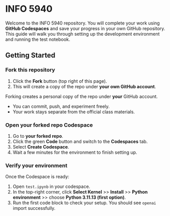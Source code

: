 # INFO 5940 
Welcome to the INFO 5940 repository. You will complete your work using **GitHub Codespaces** and save your progress in your own GitHub repository. This guide will walk you through setting up the development environment and running the test notebook.  

## Getting Started 

### Fork this repository 
1. Click the **Fork** button (top right of this page).
2. This will create a copy of the repo under **your own GitHub account**.

Forking creates a personal copy of the repo under **your** GitHub account.  
- You can commit, push, and experiment freely.  
- Your work stays separate from the official class materials.

### Open your forked repo Codespace
1. Go to **your forked repo**.
2. Click the green **Code** button and switch to the **Codespaces** tab.  
3. Select **Create Codespace**.
4. Wait a few minutes for the environment to finish setting up.

### Verify your environment 
Once the Codespace is ready: 
1. Open `test.ipynb` in your codespace.
2. In the top-right corner, click **Select Kernel** >> **Install** >> **Python environment** >> choose **Python 3.11.13 (first option)**.
3. Run the first code block to check your setup. You should see `openai` import successfully.
